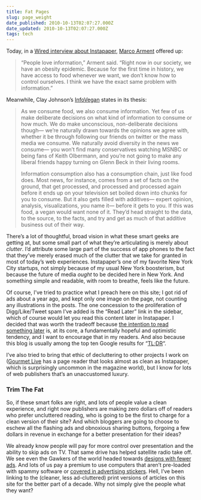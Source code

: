 ```yaml
---
title: Fat Pages
slug: page_weight
date_published: 2010-10-13T02:07:27.000Z
date_updated: 2010-10-13T02:07:27.000Z
tags: tech
---
```


Today, in a [Wired interview about Instapaper](http://www.wired.com/gadgetlab/2010/10/instapaper-marco-arment/all/1), [Marco Arment](http://marco.org/) offered up:

> “People love information,” Arment said. “Right now in our society, we have an obesity epidemic. Because for the first time in history, we have access to food whenever we want, we don’t know how to control ourselves. I think we have the exact same problem with information.”

Meanwhile, Clay Johnson’s [InfoVegan](http://infovegan.com/) states in its thesis:

> As we consume food, we also consume information. Yet few of us make deliberate decisions on what kind of information to consume or how much. We do make unconscious, non-deliberate decisions though— we’re naturally drawn towards the opinions we agree with, whether it be through following our friends on twitter or the mass media we consume. We naturally avoid diversity in the news we consume— you won’t find many conservatives watching MSNBC or being fans of Keith Olbermann, and you’re not going to make any liberal friends happy turning on Glenn Beck in their living rooms.
> 
> Information consumption also has a consumption chain, just like food does. Most news, for instance, comes from a set of facts on the ground, that get processed, and processed and processed again before it ends up on your television set boiled down into chunks for you to consume. But it also gets filled with additives— expert opinion, analysis, visualizations, you name it— before it gets to you. If this was food, a vegan would want none of it. They’d head straight to the data, to the source, to the facts, and try and get as much of that additive business out of their way.

There’s a lot of thoughtful, broad vision in what these smart geeks are getting at, but some small part of what they’re articulating is merely about *clutter*. I’d attribute some large part of the success of app phones to the fact that they’ve merely erased much of the clutter that we take for granted in most of today’s web experiences. Instapaper’s one of my favorite New York City startups, not simply because of my usual New York boosterism, but because the future of media *ought* to be decided here in New York. And something simple and readable, with room to breathe, feels like the future.

Of course, I’ve tried to practice what I preach here on this site; I got rid of ads about a year ago, and kept only one image on the page, not counting any illustrations in the posts. The one concession to the proliferation of Digg/Like/Tweet spam I’ve added is the “Read Later” link in the sidebar, which of course would let you read this content later in Instapaper. I decided that was worth the tradeoff because [the intention to read something later](http://dashes.com/anil/2007/07/toread-is-tobehuman.html) is, at its core, a fundamentally hopeful and optimistic tendency, and I want to encourage that in my readers. And also because this blog is usually among the top ten Google results for “[TL;DR](http://www.google.com/search?q=%22tl;dr%22)“.

I’ve also tried to bring that ethic of decluttering to other projects I work on ([Gourmet Live](http://click.linksynergy.com/fs-bin/click?id=/1Vwg7V501c&amp;subid=&amp;offerid=146261.1&amp;type=10&amp;tmpid=3909&amp;RD_PARM1=http://itunes.apple.com/us/app/id391597058?mt=8%20%3Chttp://click.linksynergy.com/fs-bin/click?id=/1Vwg7V501c&amp;subid=&amp;offerid=146261.1&amp;type=10&amp;tmpid=3909&amp;RD_PARM1=http://itunes.apple.com/us/app/id391597058?mt=8) has a page reader that looks almost as clean as Instapaper, which is surprisingly uncommon in the magazine world), but I know for lots of web publishers that’s an unaccustomed luxury.

### Trim The Fat

So, if these smart folks are right, and lots of people value a clean experience, and right now publishers are making zero dollars off of readers who prefer uncluttered reading, who is going to be the first to charge for a clean version of their site? And which bloggers are going to choose to eschew all the flashing ads and obnoxious sharing buttons, forgoing a few dollars in revenue in exchange for a better presentation for their ideas?

We already know people will pay for more control over presentation and the ability to skip ads on TV. That same drive has helped satellite radio take off. We see even the Gawkers of the world headed towards [designs with fewer ads](http://beta.gawker.com/). And lots of us pay a premium to use computers that aren’t pre-loaded with spammy software or [covered in advertising stickers](http://pogue.blogs.nytimes.com/2010/09/02/laptops-look-like-race-cars-and-not-in-a-good-way/). Hell, I’ve been linking to the (cleaner, less ad-cluttered) print versions of articles on this site for the better part of a decade. Why not simply give the people what they want?
